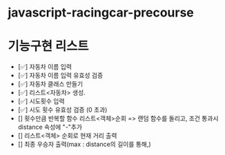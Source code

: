 # javascript-racingcar-precourse

# 기능구현 리스트

- [✅] 자동차 이름 입력 
- [✅] 자동차 이름 입력 유효성 검증
- [✅] 자동차 클래스 만들기
- [✅] 리스트<자동차> 생성.
- [✅] 시도횟수 입력
- [✅] 시도 횟수 유효성 검증 (0 초과)
- [] 횟수만큼 반복할 함수 리스트<객체>순회 => 랜덤 함수를 돌리고, 조건 통과시 distance 속성에 "-"추가
- [] 리스트<객체> 순회로 현재 거리 출력 
- [] 최종 우승자 출력(max : distance의 길이를 통해,)